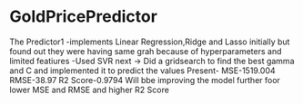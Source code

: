 # GoldPricePredictor

The Predictor1
-implements Linear Regression,Ridge and Lasso initially but found out they were having same grah because of hyperparameters and limited featiures
-Used SVR next -> Did a gridsearch to find the best gamma and C and implemented it to  predict the values
Present- MSE-1519.004
         RMSE-38.97
         R2 Score-0.9794
Will bbe improving the model further foor lower MSE and RMSE and higher R2 Score

